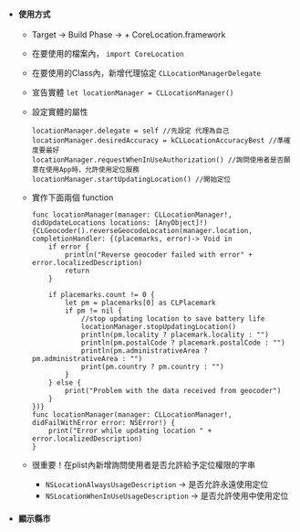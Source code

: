 * #### 使用方式

  * Target -&gt; Build Phase -&gt; + CoreLocation.framework
  * 在要使用的檔案內， `import CoreLocation`
  * 在要使用的Class內，新增代理協定 `CLLocationManagerDelegate`
  * 宣告實體 `let locationManager = CLLocationManager()`
  * 設定實體的屬性
    ```
    locationManager.delegate = self //先設定 代理為自己
    locationManager.desiredAccuracy = kCLLocationAccuracyBest //準確度要最好
    locationManager.requestWhenInUseAuthorization() //詢問使用者是否願意在使用App時，允許使用定位服務
    locationManager.startUpdatingLocation() //開始定位
    ```
  * 實作下面兩個 function

    ```
    func locationManager(manager: CLLocationManager!, didUpdateLocations locations: [AnyObject]!) {CLGeocoder().reverseGeocodeLocation(manager.location, completionHandler: {(placemarks, error)-> Void in
        if error {
            println("Reverse geocoder failed with error" + error.localizedDescription)
            return
        }

        if placemarks.count != 0 {
            let pm = placemarks[0] as CLPlacemark
            if pm != nil {
                //stop updating location to save battery life
                locationManager.stopUpdatingLocation()
                println(pm.locality ? placemark.locality : "")
                println(pm.postalCode ? placemark.postalCode : "")
                println(pm.administrativeArea ? pm.administrativeArea : "")
                print(pm.country ? pm.country : "")
            }
        } else {
            print("Problem with the data received from geocoder")
        }
    })}
    func locationManager(manager: CLLocationManager!, didFailWithError error: NSError!) {
        print("Error while updating location " + error.localizedDescription)
    }
    ```

  * 很重要！在plist內新增詢問使用者是否允許給予定位權限的字串
    * `NSLocationAlwaysUsageDescription` -&gt; 是否允許永遠使用定位
    * `NSLocationWhenInUseUsageDescription` -&gt; 是否允許使用中使用定位
* #### 顯示縣市



